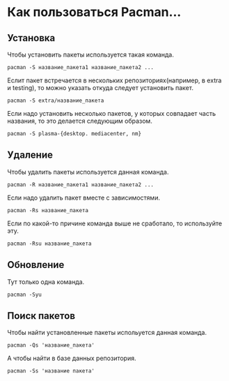 # Как пользоваться Pacman...

## Установка

Чтобы установить пакеты используется такая команда.

```shell
pacman -S название_пакета1 название_пакета2 ...
```

Еслит пакет встречается в нескольких репозиториях(например, в extra и testing), то можно указать откуда следует установить пакет.

```shell
pacman -S extra/название_пакета
```

Если надо установить несколько пакетов, у которых совпадает часть названия, то это делается следующим образом.

```shell
pacman -S plasma-{desktop. mediacenter, nm}
```

## Удаление

Чтобы удалить пакеты используется данная команда.

```shell
pacman -R название_пакета1 название_пакета2 ...
```

Если надо удалить пакет вместе с зависимостями.

```shell
pacman -Rs название_пакета
```

Если по какой-то причине команда выше не сработало, то используйте эту.

```shell
pacman -Rsu название_пакета
```

## Обновление

Тут только одна  команда.

```shell
pacman -Syu
```

## Поиск пакетов

Чтобы найти установленные пакеты испольуется данная команда.

```shell
pacman -Qs 'название_пакета'
```

А чтобы найти в базе данных репозитория.

```shell
pacman -Ss 'название пакета'
```
